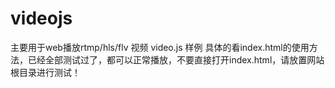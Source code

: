 # videojs
主要用于web播放rtmp/hls/flv 视频 video.js 样例
具体的看index.html的使用方法，已经全部测试过了，都可以正常播放，不要直接打开index.html，请放置网站根目录进行测试！
